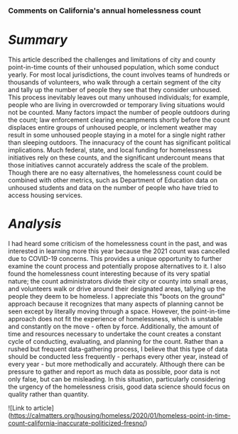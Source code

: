 ### Comments on California's annual homelessness count
# **_Summary_**
This article described the challenges and limitations of city and county point-in-time counts of their unhoused population, which some conduct yearly. For most local jurisdictions, the count involves teams of hundreds or thousands of volunteers, who walk through a certain segment of the city and tally up the number of people they see that they consider unhoused. This process inevitably leaves out many unhoused individuals; for example, people who are living in overcrowded or temporary living situations would not be counted. Many factors impact the number of people outdoors during the count; law enforcement clearing encampments shortly before the count displaces entire groups of unhoused people, or inclement weather may result in some unhoused people staying in a motel for a single night rather than sleeping outdoors. The innacuracy of the count has significant political implications. Much federal, state, and local funding for homelessness initiatives rely on these counts, and the significant undercount means that those initiatives cannot accurately address the scale of the problem. Though there are no easy alternatives, the homelessness count could be combined with other metrics, such as Department of Education data on unhoused students and data on the number of people who have tried to access housing services.
# **_Analysis_**
I had heard some criticism of the homelessness count in the past, and was interested in learning more this year because the 2021 count was cancelled due to COVID-19 concerns. This provides a unique opportunity to further examine the count process and potentially propose alternatives to it. I also found the homelessness count interesting because of its very spatial nature; the count administrators divide their city or county into small areas, and volunteers walk or drive around their designated areas, tallying up the people they deem to be homeless. I appreciate this "boots on the ground" approach because it recognizes that many aspects of planning cannot be seen except by literally moving through a space. However, the point-in-time approach does not fit the experience of homelessness, which is unstable and constantly on the move - often by force. Additionally, the amount of time and resources necessary to undertake the count creates a constant cycle of conducting, evaluating, and planning for the count. Rather than a rushed but frequent data-gathering process, I believe that this type of data should be conducted less frequently - perhaps every other year, instead of every year - but more methodically and accurately. Although there can be pressure to gather and report as much data as possible, poor data is not only false, but can be misleading. In this situation, particularly considering the urgency of the homelessness crisis, good data science should focus on quality rather than quantity.

![Link to article] (https://calmatters.org/housing/homeless/2020/01/homeless-point-in-time-count-california-inaccurate-politicized-fresno/)

